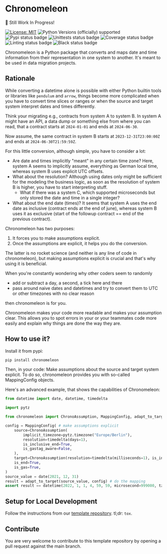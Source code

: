 # Chronomeleon
🚧 Still Work In Progress!

[![License: MIT](https://img.shields.io/badge/License-MIT-yellow.svg)](LICENSE)
![Python Versions (officially) supported](https://img.shields.io/pypi/pyversions/chronomeleon.svg)
![Pypi status badge](https://img.shields.io/pypi/v/chronomeleon)
![Unittests status badge](https://github.com/Hochfrequenz/chronomeleon/workflows/Unittests/badge.svg)
![Coverage status badge](https://github.com/Hochfrequenz/chronomeleon/workflows/Coverage/badge.svg)
![Linting status badge](https://github.com/Hochfrequenz/chronomeleon/workflows/Linting/badge.svg)
![Black status badge](https://github.com/Hochfrequenz/chronomeleon/workflows/Formatting/badge.svg)

Chronomeleon is a Python package that converts and maps date and time information from their representation in one system to another.
It's meant to be used in data migration projects.

## Rationale
While converting a datetime alone is possible with either Python builtin tools or libraries like `pendulum` and `arrow`,
things become more complicated when you have to convert time slices or ranges or when the source and target system interpret dates and times differently.

Think your migrating e.g., contracts from system A to system B.
In system A might have an API, a data dump or something else from where you can read,
that a contract starts at `2024-01-01` and ends at `2024-06-30`.

Now assume, the same contract in system B starts at `2023-12-31T23:00:00Z` and ends at `2024-06-30T21:59:59Z`.

For this little conversion, although simple, you have to consider a lot:
* Are date and times implicitly "meant" in any certain time zone? Here, system A seems to implicitly assume, everything as German local time, whereas system B uses explicit UTC offsets.
* What about the resolution? Although using dates only might be sufficient for the modeling the business logic, as soon as the resolution of system B is higher, you have to start interpreting stuff.
  * What if there was a system C, which supported microseconds but only stored the date and time in a single integer?
* What about the end date (times)? It seems that system A uses the end date as inclusive (contract ends at the end of june), whereas system B uses it as exclusive (start of the followup contract == end of the previous contract).

Chronomeleon has two purposes:
1. It forces you to make assumptions explicit.
2. Once the assumptions are explicit, it helps you do the conversion.

The latter is no rocket science (and neither is any line of code in chronomeleon), but making assumptions explicit is crucial and that's why using it is beneficial.

When you're constantly wondering why other coders seem to randomly
* add or subtract a day, a second, a tick here and there
* pass around naive dates and datetimes and try to convert them to UTC or other timezones with no clear reason

then chronomeleon is for you.

Chronomeleon makes your code more readable and makes your assumption clear.
This allows you to spot errors in your or your teammates code more easily and explain why things are done the way they are.

## How to use it?
Install it from pypi:
```bash
pip install chronomeleon
```

Then, in your code: Make assumptions about the source and target system explicit.
To do so, chronomeleon provides you with so-called MappingConfig objects.

Here's an advanced example, that shows the capabilities of Chronomeleon:
```python
from datetime import date, datetime, timedelta

import pytz

from chronomeleon import ChronoAssumption, MappingConfig, adapt_to_target

config = MappingConfig( # make assumptions explicit
    source=ChronoAssumption(
        implicit_timezone=pytz.timezone("Europe/Berlin"),
        resolution=timedelta(days=1),
        is_inclusive_end=True,
        is_gastag_aware=False,
    ),
    target=ChronoAssumption(resolution=timedelta(milliseconds=1), is_inclusive_end=True, is_gastag_aware=True),
    is_end=True,
    is_gas=True,
)
source_value = date(2021, 12, 31)
result = adapt_to_target(source_value, config) # do the mapping
assert result == datetime(2022, 1, 1, 4, 59, 59, microsecond=999000, tzinfo=pytz.utc)
```


## Setup for Local Development
Follow the instructions from our [template repository](https://github.com/Hochfrequenz/python_template_repository?tab=readme-ov-file#how-to-use-this-repository-on-your-machine).
tl;dr: `tox`.

## Contribute
You are very welcome to contribute to this template repository by opening a pull request against the main branch.
